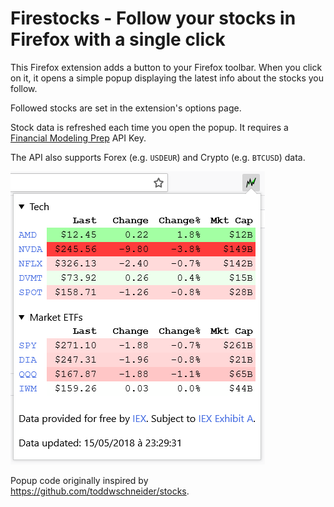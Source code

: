# Firestocks - Follow your stocks in Firefox with a single click

This Firefox extension adds a button to your Firefox toolbar.
When you click on it, it opens a simple popup displaying the latest info
about the stocks you follow.

Followed stocks are set in the extension's options page.

Stock data is refreshed each time you open the popup. It requires a [Financial Modeling Prep](https://site.financialmodelingprep.com/) API Key.

The API also supports Forex (e.g. `USDEUR`) and Crypto (e.g. `BTCUSD`) data.

![Sreenshot](img/screenshot.png)

Popup code originally inspired by https://github.com/toddwschneider/stocks.
